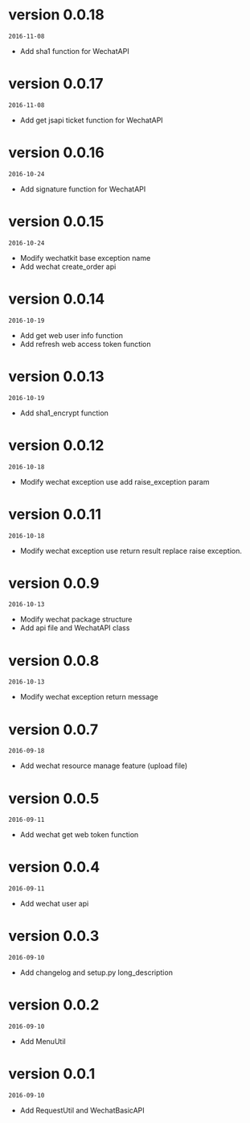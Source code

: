 # version 0.0.18
`2016-11-08`

- Add sha1 function for WechatAPI

# version 0.0.17
`2016-11-08`

- Add get jsapi ticket function for WechatAPI

# version 0.0.16
`2016-10-24`

- Add signature function for WechatAPI

# version 0.0.15
`2016-10-24`

- Modify wechatkit base exception name
- Add wechat create_order api

# version 0.0.14
`2016-10-19`

- Add get web user info function
- Add refresh web access token function

# version 0.0.13
`2016-10-19`

- Add sha1_encrypt function

# version 0.0.12
`2016-10-18`

- Modify wechat exception use add raise_exception param

# version 0.0.11
`2016-10-18`

- Modify wechat exception use return result replace raise exception.

# version 0.0.9
`2016-10-13`

- Modify wechat package structure
- Add api file and WechatAPI class

# version 0.0.8
`2016-10-13`

- Modify wechat exception return message


# version 0.0.7
`2016-09-18`

- Add wechat resource manage feature (upload file)


# version 0.0.5
`2016-09-11`

- Add wechat get web token function

# version 0.0.4
`2016-09-11`

- Add wechat user api

# version 0.0.3
`2016-09-10`

- Add changelog and setup.py long_description

# version 0.0.2
`2016-09-10`

- Add MenuUtil

# version 0.0.1
`2016-09-10`

- Add RequestUtil and WechatBasicAPI
